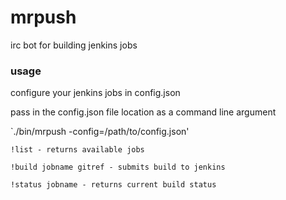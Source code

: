 # mrpush
irc bot for building jenkins jobs

### usage
configure your jenkins jobs in config.json

pass in the config.json file location as a command line argument

`./bin/mrpush -config=/path/to/config.json'

`!list - returns available jobs`

`!build jobname gitref - submits build to jenkins`

`!status jobname - returns current build status`
